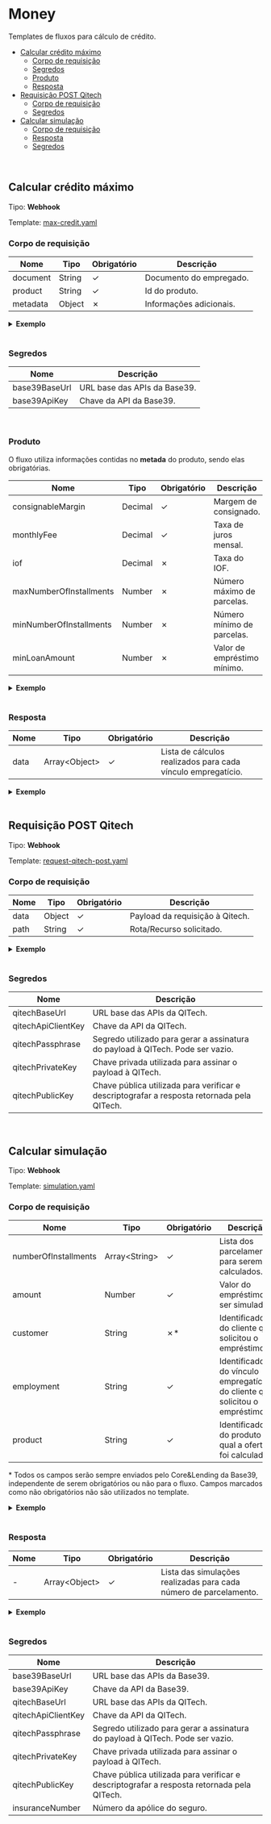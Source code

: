 # Money <!-- omit in toc -->

Templates de fluxos para cálculo de crédito.

- [Calcular crédito máximo](#calcular-crédito-máximo)
  - [Corpo de requisição](#corpo-de-requisição)
  - [Segredos](#segredos)
  - [Produto](#produto)
  - [Resposta](#resposta)
- [Requisição POST Qitech](#requisição-post-qitech)
  - [Corpo de requisição](#corpo-de-requisição-1)
  - [Segredos](#segredos-1)
- [Calcular simulação](#calcular-simulação)
  - [Corpo de requisição](#corpo-de-requisição-2)
  - [Resposta](#resposta-1)
  - [Segredos](#segredos-2)


<br>

## Calcular crédito máximo

Tipo: **Webhook**

Template: [max-credit.yaml](./max-credit.yaml)

### Corpo de requisição
| Nome     | Tipo   | Obrigatório | Descrição               |
| -------- | ------ | ----------- | ----------------------- |
| document | String | &check;     | Documento do empregado. |
| product  | String | &check;     | Id do produto.          |
| metadata | Object | &cross;     | Informações adicionais. |


<details>
    <summary><strong>Exemplo</strong></summary>

```json
{
	"document": "36891294002",
	"product": "prod_637c05622d956277578c4aa0"
}

```

</details>

<br>

### Segredos

| Nome          | Descrição                    |
| ------------- | ---------------------------- |
| base39BaseUrl | URL base das APIs da Base39. |
| base39ApiKey  | Chave da API da Base39.      |

<br>

### Produto
O fluxo utiliza informações contidas no **metada** do produto, sendo elas obrigatórias.

| Nome                    | Tipo    | Obrigatório | Descrição                   |
| ----------------------- | ------- | ----------- | --------------------------- |
| consignableMargin       | Decimal | &check;     | Margem de consignado.       |
| monthlyFee              | Decimal | &check;     | Taxa de juros mensal.       |
| iof                     | Decimal | &cross;     | Taxa do IOF.                |
| maxNumberOfInstallments | Number  | &cross;     | Número máximo de parcelas.  |
| minNumberOfInstallments | Number  | &cross;     | Número mínimo de parcelas.  |
| minLoanAmount           | Number  | &cross;     | Valor de empréstimo mínimo. |

<details>
<summary><strong>Exemplo</strong></summary>

```json
{
	"slug": "consignado",
	"name": "Test workflows",
	"status": "active",
	"description": "test workflows",
	"metadata": {
		"consignableMargin": 0.35,
		"monthlyFee": 0.02,
		"iof": 0.035,
		"maxNumberOfInstallments": 12,
		"minNumberOfInstallments": 6,
		"minLoanAmount": 1000
	}
}
```
</details>

<br>

### Resposta

| Nome | Tipo                | Obrigatório | Descrição                                                    |
| ---- | ------------------- | ----------- | ------------------------------------------------------------ |
| data | Array&lt;Object&gt; | &check;     | Lista de cálculos realizados para cada vínculo empregatício. |

<details>
    <summary><strong>Exemplo</strong></summary>

```json
{
	"data": [
		{
			"slug": "Consignado",
			"name": "string",
			"description": "string",
			"maxLoanAmount": 54000,
			"minLoanAmount": 1000,
			"maxNumberOfInstallments": 12,
			"minNumberOfInstallments": 6,
			"maxInstallmentValue": 4600,
			"minInstallmentValue": 4500,
			"customer": "cust_635a97e17645c28b241c5910",
			"employment": "empl_63617dabd48049cdce44246f",
			"available": true,
			"metadata": {}
		},
		{
			"slug": "Consignado",
			"name": "string",
			"description": "string",
			"maxLoanAmount": 15000,
			"minLoanAmount": 1000,
			"maxNumberOfInstallments": 12,
			"minNumberOfInstallments": 6,
			"maxInstallmentValue": 1300,
			"minInstallmentValue": 1250,
			"customer": "cust_635a97e17645c28b241c5910",
			"employment": "empl_635a970bb8151436be63e365",
			"available": true,
			"metadata": {}
		}
	]
}
```

</details>

<br>

## Requisição POST Qitech

Tipo: **Webhook**

Template: [request-qitech-post.yaml](./request-qitech-post.yaml)

### Corpo de requisição
| Nome | Tipo   | Obrigatório | Descrição                       |
| ---- | ------ | ----------- | ------------------------------- |
| data | Object | &check;     | Payload da requisição à Qitech. |
| path | String | &check;     | Rota/Recurso solicitado.        |

<details>
    <summary><strong>Exemplo</strong></summary>

```json
{
	"data": {
		"borrower": {
			"person_type": "natural"
		},
		"financial": {
			"monthly_interest_rate": 0.02,
			"fine_configuration": {
				"interest_base": "calendar_days",
				"monthly_rate": 0.01,
				"contract_fine_rate": 0.02
			},
			"number_of_installments": 6,
			"interest_grace_period": 0,
			"principal_grace_period": 0,
			"disbursement_date": "2022-12-12",
			"disbursed_amount": 5000,
			"interest_type": "pre_price_days",
			"first_due_date": "2022-12-30",
			"credit_operation_type": "ccb"
		}
	},
	"path": "/debt_simulation"
}
```

</details>

<br>

### Segredos

| Nome               | Descrição                                                                                  |
| ------------------ | ------------------------------------------------------------------------------------------ |
| qitechBaseUrl      | URL base das APIs da QITech.                                                               |
| qitechApiClientKey | Chave da API da QITech.                                                                    |
| qitechPassphrase   | Segredo utilizado para gerar a assinatura do payload à QITech. Pode ser vazio.             |
| qitechPrivateKey   | Chave privada utilizada para assinar o payload à QITech.                                   |
| qitechPublicKey    | Chave pública utilizada para verificar e descriptografar a resposta retornada pela QITech. |

<br>

## Calcular simulação

Tipo: **Webhook**

Template: [simulation.yaml](./simulation.yaml)

### Corpo de requisição
| Nome                 | Tipo                | Obrigatório | Descrição                                                                    |
| -------------------- | ------------------- | ----------- | ---------------------------------------------------------------------------- |
| numberOfInstallments | Array&lt;String&gt; | &check;     | Lista dos parcelamentos para serem calculados.                               |
| amount               | Number              | &check;     | Valor do empréstimo a ser simulado.                                          |
| customer             | String              | &cross;*    | Identificador do cliente que solicitou o empréstimo.                         |
| employment           | String              | &check;     | Identificador do vínculo empregatício do cliente que solicitou o empréstimo. |
| product              | String              | &check;     | Identificador do produto ao qual a oferta foi calculada.                     |

\* Todos os campos serão sempre enviados pelo Core&Lending da Base39, independente de serem obrigatórios ou não para o fluxo. Campos marcados como não obrigatórios não são utilizados no template.

<details>
    <summary><strong>Exemplo</strong></summary>

```json
{
    "numberOfInstallments": [
        10, 30, 48
    ],
    "disbursementAmount": 100,
    "customer": "cust_636d0a271891c7900ed9aaad",
    "employment": "empl_636d0bfd4089fa75c70229a6",
    "product": "prod_63777d228ef2277060ac6463"
}
```

</details>

<br>

### Resposta

| Nome | Tipo                | Obrigatório | Descrição                                                         |
| ---- | ------------------- | ----------- | ----------------------------------------------------------------- |
| -    | Array&lt;Object&gt; | &check;     | Lista das simulações realizadas para cada número de parcelamento. |

<details>
    <summary><strong>Exemplo</strong></summary>

```json
{
    "data": [
        {
            "disbursementAmount": 10000,
            "installmentAmount": 0,
            "description": "Limite do valor da parcela excedido.",
            "totalAmount": 10199.82,
            "iofAmount": 194.82,
            "monthlyCET": 1.03,
            "yearlyCET": 13.084,
            "monthlyFee": 0.7,
            "yearlyFee": 8.731,
            "insurance": {
                "type": "uninsured",
                "amount": 0,
                "fee": 0,
                "number": "",
                "insurer": ""
            },
            "interestType": "pre_price_days",
            "creditOperationType": "ccb",
            "expectedDisbursementDate": "2022-11-23",
            "interestGracePeriod": 0,
            "principalGracePeriod": 0,
            "numberOfInstallments": 10,
            "firstDueDate": "2023-01-10",
            "fund": "fund_123456",
            "rebates": [
                {
                    "feeType": "tac",
                    "amountType": "absolute",
                    "amount": 5
                }
            ],
            "fine": {
                "fineRate": 0.02,
                "interestBase": "workdays",
                "monthlyRate": 0.01
            },
            "acquittanceLoans": [],
            "product": "prod_63777d228ef2277060ac6463"
        },
        {
            "disbursementAmount": 10000,
            "installmentAmount": 401.95,
            "description": "",
            "totalAmount": 10313.42,
            "iofAmount": 303.42,
            "monthlyCET": 1.2,
            "yearlyCET": 15.389,
            "monthlyFee": 1,
            "yearlyFee": 12.682,
            "insurance": {
                "type": "optional",
                "amount": 0,
                "fee": 0,
                "number": "",
                "insurer": ""
            },
            "interestType": "pre_price_days",
            "creditOperationType": "ccb",
            "expectedDisbursementDate": "2022-11-23",
            "interestGracePeriod": 0,
            "principalGracePeriod": 0,
            "numberOfInstallments": 30,
            "firstDueDate": "2023-01-10",
            "fund": "fund_123456",
            "rebates": [
                {
                    "feeType": "tac",
                    "amountType": "absolute",
                    "amount": 10
                }
            ],
            "fine": {
                "fineRate": 0.02,
                "interestBase": "workdays",
                "monthlyRate": 0.01
            },
            "acquittanceLoans": [],
            "product": "prod_63777d228ef2277060ac6463"
        },
        {
            "disbursementAmount": 10000,
            "installmentAmount": 420.02,
            "description": "",
            "totalAmount": 10777.06,
            "iofAmount": 317.06,
            "monthlyCET": 1.5,
            "yearlyCET": 19.561,
            "monthlyFee": 1,
            "yearlyFee": 12.682,
            "insurance": {
                "type": "optional",
                "amount": 450,
                "fee": 4.5,
                "number": "12345.1234.1234.1234.123456",
                "insurer": "usebens"
            },
            "interestType": "pre_price_days",
            "creditOperationType": "ccb",
            "expectedDisbursementDate": "2022-11-23",
            "interestGracePeriod": 0,
            "principalGracePeriod": 0,
            "numberOfInstallments": 30,
            "firstDueDate": "2023-01-10",
            "fund": "fund_123456",
            "rebates": [
                {
                    "feeType": "tac",
                    "amountType": "absolute",
                    "amount": 10
                },
                {
                    "feeType": "tac_tax_free",
                    "amountType": "absolute",
                    "description": "Prêmio de Seguro",
                    "amount": 450
                }
            ],
            "fine": {
                "fineRate": 0.02,
                "interestBase": "workdays",
                "monthlyRate": 0.01
            },
            "acquittanceLoans": [],
            "product": "prod_63777d228ef2277060ac6463"
        },
        {
            "disbursementAmount": 10000,
            "installmentAmount": 306.48,
            "description": "",
            "totalAmount": 10342.61,
            "iofAmount": 327.61,
            "monthlyCET": 1.65,
            "yearlyCET": 21.699,
            "monthlyFee": 1.5,
            "yearlyFee": 19.561,
            "insurance": {
                "type": "required",
                "amount": 179,
                "fee": 1.79,
                "number": "12345.1234.1234.1234.123456",
                "insurer": "usebens"
            },
            "interestType": "pre_price_days",
            "creditOperationType": "ccb",
            "expectedDisbursementDate": "2022-11-23",
            "interestGracePeriod": 0,
            "principalGracePeriod": 0,
            "numberOfInstallments": 48,
            "firstDueDate": "2023-01-10",
            "fund": "fund_123456",
            "rebates": [
                {
                    "feeType": "tac",
                    "amountType": "absolute",
                    "amount": 15
                }
            ],
            "fine": {
                "fineRate": 0.02,
                "interestBase": "workdays",
                "monthlyRate": 0.01
            },
            "acquittanceLoans": [],
            "product": "prod_63777d228ef2277060ac6463"
        }
    ]
}
```

</details>

<br>

### Segredos

| Nome               | Descrição                                                                                  |
| ------------------ | ------------------------------------------------------------------------------------------ |
| base39BaseUrl      | URL base das APIs da Base39.                                                               |
| base39ApiKey       | Chave da API da Base39.                                                                    |
| qitechBaseUrl      | URL base das APIs da QITech.                                                               |
| qitechApiClientKey | Chave da API da QITech.                                                                    |
| qitechPassphrase   | Segredo utilizado para gerar a assinatura do payload à QITech. Pode ser vazio.             |
| qitechPrivateKey   | Chave privada utilizada para assinar o payload à QITech.                                   |
| qitechPublicKey    | Chave pública utilizada para verificar e descriptografar a resposta retornada pela QITech. |
| insuranceNumber    | Número da apólice do seguro.                                                               |

